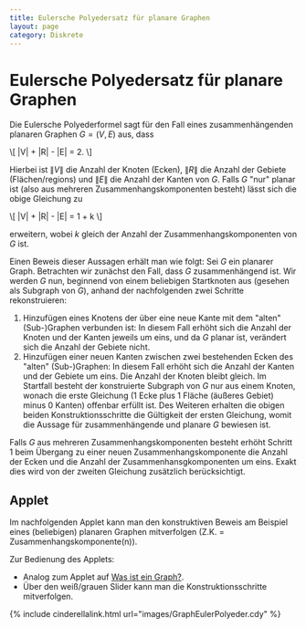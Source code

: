 ```yaml
---
title: Eulersche Polyedersatz für planare Graphen
layout: page
category: Diskrete
---
```


# Eulersche Polyedersatz für planare Graphen
Die Eulersche Polyederformel sagt für den Fall eines zusammenhängenden planaren Graphen $G = (V,E)$ aus, dass

\\[
  |V| + |R| - |E| = 2.
\\]

Hierbei ist $\|V\|$ die Anzahl der Knoten (Ecken), $\|R\|$ die Anzahl der Gebiete (Flächen/regions) und $\|E\|$ die Anzahl der Kanten von $G$. Falls $G$ "nur" planar ist (also aus mehreren Zusammenhangskomponenten besteht) lässt sich die obige Gleichung zu

\\[
  |V| + |R| - |E| = 1 + k
\\]

erweitern, wobei $k$ gleich der Anzahl der Zusammenhangskomponenten von $G$ ist.

Einen Beweis dieser Aussagen erhält man wie folgt: Sei $G$ ein planarer Graph.
Betrachten wir zunächst den Fall, dass $G$ zusammenhängend ist. Wir werden $G$ nun, beginnend von einem beliebigen Startknoten aus
(gesehen als Subgraph von $G$), anhand der nachfolgenden zwei Schritte rekonstruieren:
   1. Hinzufügen eines Knotens der über eine neue Kante mit dem "alten" (Sub-)Graphen verbunden ist: In diesem Fall erhöht sich die Anzahl der Knoten und der Kanten jeweils um eins, und da $G$ planar ist,
     verändert sich die Anzahl der Gebiete nicht.
   2. Hinzufügen einer neuen Kanten zwischen zwei bestehenden Ecken des "alten" (Sub-)Graphen: In diesem Fall erhöht sich die Anzahl der Kanten und der Gebiete um eins. Die Anzahl der Knoten bleibt gleich.
Im Startfall besteht der konstruierte Subgraph von $G$ nur aus einem Knoten, wonach die erste Gleichung ($1$ Ecke plus $1$ Fläche (äußeres Gebiet) minus $0$ Kanten) offenbar erfüllt ist.
Des Weiteren erhalten die obigen beiden Konstruktionsschritte die Gültigkeit der ersten Gleichung, womit die Aussage für zusammenhängende und planare $G$ bewiesen ist.

Falls $G$ aus mehreren Zusammenhangskomponenten besteht erhöht Schritt 1 beim Übergang zu einer neuen Zusammenhangskomponente die Anzahl der Ecken und die Anzahl der Zusammenhansgkomponenten
um eins. Exakt dies wird von der zweiten Gleichung zusätzlich berücksichtigt.


## Applet
Im nachfolgenden Applet kann man den konstruktiven Beweis am Beispiel eines (beliebigen) planaren Graphen mitverfolgen (Z.K. = Zusammenhangskomponente(n)).

Zur Bedienung des Applets:
   * Analog zum Applet auf [Was ist ein Graph?](1-1.html).
   * Über den weiß/grauen Slider kann man die Konstruktionsschritte mitverfolgen.


{% include cinderellalink.html url="images/GraphEulerPolyeder.cdy" %}
